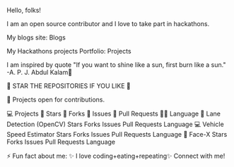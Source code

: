 Hello, folks! 




I am an open source contributor and I love to take part in hackathons.

My blogs site: Blogs

My Hackathons projects Portfolio: Projects

I am inspired by quote "If you want to shine like a sun, first burn like a sun." -A. P. J. Abdul Kalam🙏

🌟 STAR THE REPOSITORIES IF YOU LIKE 🌟

🥇 Projects open for contributions.

💻 Projects	🌟 Stars	🍴 Forks	🐛 Issues	🔔 Pull Requests	👨‍💻 Language
🚀 Lane Detection (OpenCV)	Stars	Forks	Issues	Pull Requests	Language
💻 Vehicle Speed Estimator	Stars	Forks	Issues	Pull Requests	Language
👨 Face-X	Stars	Forks	Issues	Pull Requests	Language




⚡ Fun fact about me: ✨ I love coding+eating+repeating✨
Connect with me! 
 

